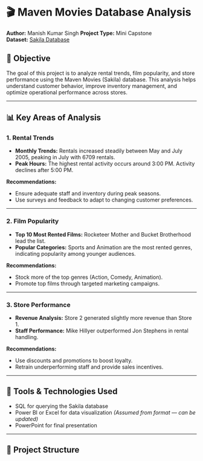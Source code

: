 # 🎬 Maven Movies Database Analysis

**Author:** Manish Kumar Singh 
**Project Type:** Mini Capstone  
**Dataset:** [Sakila Database](https://dev.mysql.com/doc/sakila/en/)  

## 📌 Objective

The goal of this project is to analyze rental trends, film popularity, and store performance using the Maven Movies (Sakila) database. This analysis helps understand customer behavior, improve inventory management, and optimize operational performance across stores.

---

## 📊 Key Areas of Analysis

### 1. Rental Trends
- **Monthly Trends:** Rentals increased steadily between May and July 2005, peaking in July with 6709 rentals.
- **Peak Hours:** The highest rental activity occurs around 3:00 PM. Activity declines after 5:00 PM.

**Recommendations:**
- Ensure adequate staff and inventory during peak seasons.
- Use surveys and feedback to adapt to changing customer preferences.

---

### 2. Film Popularity
- **Top 10 Most Rented Films:** Rocketeer Mother and Bucket Brotherhood lead the list.
- **Popular Categories:** Sports and Animation are the most rented genres, indicating popularity among younger audiences.

**Recommendations:**
- Stock more of the top genres (Action, Comedy, Animation).
- Promote top films through targeted marketing campaigns.

---

### 3. Store Performance
- **Revenue Analysis:** Store 2 generated slightly more revenue than Store 1.
- **Staff Performance:** Mike Hillyer outperformed Jon Stephens in rental handling.

**Recommendations:**
- Use discounts and promotions to boost loyalty.
- Retrain underperforming staff and provide sales incentives.

---

## 🧪 Tools & Technologies Used
- SQL for querying the Sakila database
- Power BI or Excel for data visualization *(Assumed from format — can be updated)*
- PowerPoint for final presentation

---

## 📁 Project Structure

